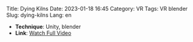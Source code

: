 Title: Dying Kilns
Date: 2023-01-18 16:45
Category: VR
Tags:  VR blender
Slug: dying-kilns
Lang: en


- **Technique**: Unity, blender
- **Link**: [Watch Full Video](https://youtu.be/DTt73CQfBfw?si=9H9kZSdOIPqvPxoL)
